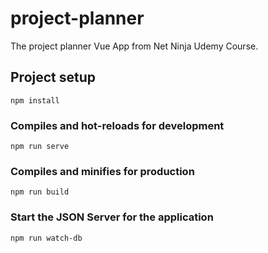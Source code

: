 # project-planner
The project planner Vue App from Net Ninja Udemy Course.

## Project setup
```
npm install
```

### Compiles and hot-reloads for development
```
npm run serve
```

### Compiles and minifies for production
```
npm run build
```

### Start the JSON Server for the application
```
npm run watch-db
```
